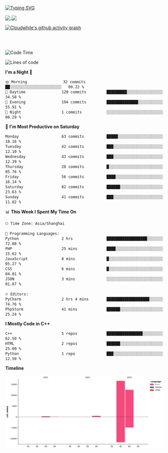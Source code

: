 [![Typing SVG](https://readme-typing-svg.demolab.com?font=Fira+Code&weight=600&size=22&duration=4500&pause=1000&color=D50E5C&center=true&vCenter=true&width=435&lines=Welcome+to+my+profile!;Here+are+nothing.;There+will+be+something+soon%EF%BC%81%EF%BC%81%EF%BC%81)](#)

<a href="https://github.com/cloudwhile">
  <img height=200 align="center" src="https://github-readme-stats.vercel.app/api?username=cloudwhile" />
</a>
<a href="https://github.com/cloudwhile">
  <img height=200 align="center" src="https://github-readme-stats.vercel.app/api/top-langs?username=cloudwhile&layout=compact&langs_count=8&card_width=320" />
</a>
<!--[![Top Langs](https://github-readme-stats.vercel.app/api/top-langs/?username=cloudwhile&layout=compact)](#)-->

[![Cloudwhile's github activity graph](https://github-readme-activity-graph.vercel.app/graph?username=cloudwhile&theme=default)](https://github.com/cloudwhile)

<!--[![Star History Chart](https://api.star-history.com/svg?repos=cloudwhile/tpcl&type=Timeline)](https://github.com/cloudwhile/tpcl)-->

<br/><br/>

<!--START_SECTION:waka-->
![Code Time](http://img.shields.io/badge/Code%20Time-58%20hrs%2059%20mins-blue)

![Lines of code](https://img.shields.io/badge/From%20Hello%20World%20I%27ve%20Written-29.9%20thousand%20lines%20of%20code-blue)

**I'm a Night 🦉** 

```text
🌞 Morning                32 commits          ██░░░░░░░░░░░░░░░░░░░░░░░   09.22 % 
🌆 Daytime                120 commits         █████████░░░░░░░░░░░░░░░░   34.58 % 
🌃 Evening                194 commits         ██████████████░░░░░░░░░░░   55.91 % 
🌙 Night                  1 commits           ░░░░░░░░░░░░░░░░░░░░░░░░░   00.29 % 
```
📅 **I'm Most Productive on Saturday** 

```text
Monday                   63 commits          █████░░░░░░░░░░░░░░░░░░░░   18.16 % 
Tuesday                  42 commits          ███░░░░░░░░░░░░░░░░░░░░░░   12.10 % 
Wednesday                43 commits          ███░░░░░░░░░░░░░░░░░░░░░░   12.39 % 
Thursday                 20 commits          █░░░░░░░░░░░░░░░░░░░░░░░░   05.76 % 
Friday                   56 commits          ████░░░░░░░░░░░░░░░░░░░░░   16.14 % 
Saturday                 82 commits          ██████░░░░░░░░░░░░░░░░░░░   23.63 % 
Sunday                   41 commits          ███░░░░░░░░░░░░░░░░░░░░░░   11.82 % 
```


📊 **This Week I Spent My Time On** 

```text
🕑︎ Time Zone: Asia/Shanghai

💬 Programming Languages: 
Python                   2 hrs               ██████████████████░░░░░░░   72.88 % 
PHP                      25 mins             ████░░░░░░░░░░░░░░░░░░░░░   15.62 % 
JavaScript               8 mins              █░░░░░░░░░░░░░░░░░░░░░░░░   05.27 % 
CSS                      6 mins              █░░░░░░░░░░░░░░░░░░░░░░░░   04.01 % 
JSON                     3 mins              ░░░░░░░░░░░░░░░░░░░░░░░░░   01.87 % 

🔥 Editors: 
PyCharm                  2 hrs 4 mins        ███████████████████░░░░░░   74.76 % 
PhpStorm                 41 mins             ██████░░░░░░░░░░░░░░░░░░░   25.24 % 
```

**I Mostly Code in C++** 

```text
C++                      5 repos             ████████████████░░░░░░░░░   62.50 % 
HTML                     2 repos             ██████░░░░░░░░░░░░░░░░░░░   25.00 % 
Python                   1 repo              ███░░░░░░░░░░░░░░░░░░░░░░   12.50 % 
```



**Timeline**

![Lines of Code chart](https://raw.githubusercontent.com/Cloudwhile/Cloudwhile/main/assets/bar_graph.png)


<!--END_SECTION:waka-->

